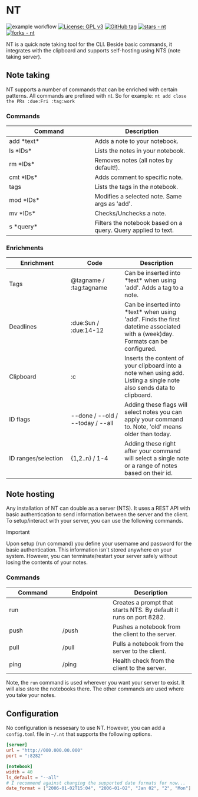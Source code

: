 # NT
![example workflow](https://github.com/timokats/nt/actions/workflows/test.yaml/badge.svg)
[![License: GPL v3](https://img.shields.io/badge/License-GPLv3-red.svg)](https://www.gnu.org/licenses/gpl-3.0)
[![GitHub tag](https://img.shields.io/github/tag/TimoKats/nt?include_prereleases=&sort=semver&color=cyan)](https://github.com/TimoKats/nt/releases/)
[![stars - nt](https://img.shields.io/github/stars/TimoKats/nt?style=social)](https://github.com/TimoKats/nt)
[![forks - nt](https://img.shields.io/github/forks/TimoKats/nt?style=social)](https://github.com/TimoKats/nt) 

NT is a quick note taking tool for the CLI. Beside basic commands, it integrates with the clipboard and supports self-hosting using NTS (note taking server).

## Note taking
NT supports a number of commands that can be enriched with certain patterns. All commands are prefixed with nt. So for example: `nt add close the PRs :due:Fri :tag:work`

### Commands

<table>
  <thead>
    <tr>
      <th width="500px">Command</th>
      <th width="500px">Description</th>
    </tr>
  </thead>
  <tbody>
    <tr width="600px">
      <td>add *text*</td>
      <td>Adds a note to your notebook.</td>
    </tr>
    <tr width="600px">
      <td>ls *IDs*</td>
      <td>Lists the notes in your notebook.</td>
    </tr>
    <tr width="600px">
      <td>rm *IDs*</td>
      <td>Removes notes (all notes by default!).</td>
    </tr>
    <tr width="600px">
      <td>cmt *IDs*</td>
      <td>Adds comment to specific note.</td>
    </tr>
    <tr width="600px">
      <td>tags</td>
      <td>Lists the tags in the notebook.</td>
    </tr>
    <tr width="600px">
      <td>mod *IDs*</td>
      <td>Modifies a selected note. Same args as 'add'.</td>
    </tr>
    <tr width="600px">
      <td>mv *IDs*</td>
      <td>Checks/Unchecks a note.</td>
    </tr>
    <tr width="600px">
      <td>s *query*</td>
      <td>Filters the notebook based on a query. Query applied to text.</td>
    </tr>
  </tbody>
</table>

### Enrichments

<table>
  <thead>
    <tr>
      <th width="250px">Enrichment</th>
      <th width="250px">Code</th>
      <th width="500px">Description</th>
    </tr>
  </thead>
  <tbody>
    <tr width="500px">
      <td>Tags</td>
      <td>@tagname / :tag:tagname</td>
      <td>Can be inserted into *text* when using 'add'. Adds a tag to a note.</td>
    </tr>
    <tr width="500px">
      <td>Deadlines</td>
      <td>:due:Sun / :due:14-12</td>
      <td>Can be inserted into *text* when using 'add'. Finds the first datetime associated with a (week)day. Formats can be configured.</td>
    </tr>
    <tr width="500px">
      <td>Clipboard</td>
      <td>:c</td>
      <td>Inserts the content of your clipboard into a note when using add. Listing a single note also sends data to clipboard.</td>
    </tr>
    <tr width="500px">
      <td>ID flags</td>
      <td>--done / --old / --today / --all</td>
      <td>Adding these flags will select notes you can apply your command to. Note, 'old' means older than today. </td>
    </tr>
    <tr width="500px">
      <td>ID ranges/selection</td>
      <td> {1,2..n} / 1-4 </td>
      <td>Adding these right after your command will select a single note or a range of notes based on their id.</td>
    </tr>
  </tbody>
</table>

## Note hosting
Any installation of NT can double as a server (NTS). It uses a REST API with basic authentication to send information between the server and the client. To setup/interact with your server, you can use the following commands.

> [!IMPORTANT]
> Upon setup (run command) you define your username and password for the basic authentication. This information isn't stored anywhere on your system. However, you can terminate/restart your server safely without losing the contents of your notes.


### Commands

<table>
  <thead>
    <tr>
      <th width="250px">Command</th>
      <th width="250px">Endpoint</th>
      <th width="500px">Description</th>
    </tr>
  </thead>
  <tbody>
    <tr width="600px">
      <td>run</td>
      <td></td>
      <td>Creates a prompt that starts NTS. By default it runs on port 8282.</td>
    </tr>
    <tr width="600px">
      <td>push</td>
      <td>/push</td>
      <td>Pushes a notebook from the client to the server.</td>
    </tr>
    <tr width="600px">
      <td>pull</td>
      <td>/pull</td>
      <td>Pulls a notebook from the server to the client.</td>
    </tr>
    <tr width="600px">
      <td>ping</td>
      <td>/ping</td>
      <td>Health check from the client to the server.</td>
    </tr>
  </tbody>
</table>

Note, the `run` command is used wherever you want your server to exist. It will also store the notebooks there. The other commands are used where you take your notes.

## Configuration
No configuration is nessesary to use NT. However, you can add a `config.toml` file in `~/.nt` that supports the following options.

```toml
[server]
url = "http://000.000.00.000"
port = ":8282"

[notebook]
width = 40
ls_default = "--all"
# I recommend against changing the supported date formats for now...
date_format = ["2006-01-02T15:04", "2006-01-02", "Jan 02", "2", "Mon"] 
```


